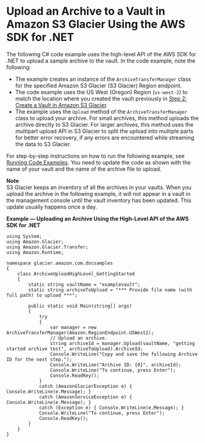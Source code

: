 # Upload an Archive to a Vault in Amazon S3 Glacier Using the AWS SDK for \.NET<a name="getting-started-upload-archive-dotnet"></a>

The following C\# code example uses the high\-level API of the AWS SDK for \.NET to upload a sample archive to the vault\. In the code example, note the following:
+ The example creates an instance of the `ArchiveTransferManager` class for the specified Amazon S3 Glacier \(S3 Glacier\) Region endpoint\.
+ The code example uses the US West \(Oregon\) Region \(`us-west-2`\) to match the location where you created the vault previously in [Step 2: Create a Vault in Amazon S3 Glacier](getting-started-create-vault.md)\. 
+ The example uses the `Upload` method of the `ArchiveTransferManager` class to upload your archive\. For small archives, this method uploads the archive directly to S3 Glacier\. For larger archives, this method uses the multipart upload API in S3 Glacier to split the upload into multiple parts for better error recovery, if any errors are encountered while streaming the data to S3 Glacier\.

For step\-by\-step instructions on how to run the following example, see [Running Code Examples](using-aws-sdk-for-dot-net.md#setting-up-and-testing-sdk-dotnet)\. You need to update the code as shown with the name of your vault and the name of the archive file to upload\.  

**Note**  
S3 Glacier keeps an inventory of all the archives in your vaults\. When you upload the archive in the following example, it will not appear in a vault in the management console until the vault inventory has been updated\. This update usually happens once a day\. 

**Example — Uploading an Archive Using the High\-Level API of the AWS SDK for \.NET**  <a name="GS_ExampleUploadArchiveDotNet"></a>

```
using System;
using Amazon.Glacier;
using Amazon.Glacier.Transfer;
using Amazon.Runtime;

namespace glacier.amazon.com.docsamples
{
    class ArchiveUploadHighLevel_GettingStarted
    {
        static string vaultName = "examplevault";
        static string archiveToUpload = "*** Provide file name (with full path) to upload ***";

        public static void Main(string[] args)
        {
            try
            {
                var manager = new ArchiveTransferManager(Amazon.RegionEndpoint.USWest2);
                // Upload an archive.
                string archiveId = manager.Upload(vaultName, "getting started archive test", archiveToUpload).ArchiveId;
                Console.WriteLine("Copy and save the following Archive ID for the next step."); 
                Console.WriteLine("Archive ID: {0}", archiveId);
                Console.WriteLine("To continue, press Enter");
                Console.ReadKey();
            }
            catch (AmazonGlacierException e) { Console.WriteLine(e.Message); }
            catch (AmazonServiceException e) { Console.WriteLine(e.Message); }
            catch (Exception e) { Console.WriteLine(e.Message); }
            Console.WriteLine("To continue, press Enter");
            Console.ReadKey();
        }
    }
}
```